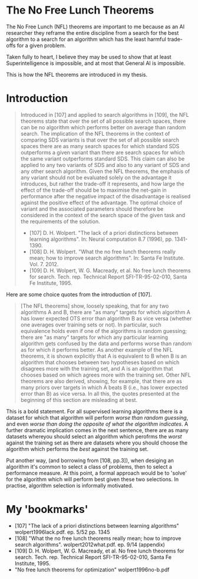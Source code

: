 # The No Free Lunch Theorems

The No Free Lunch (NFL) theorems are important to me because as an AI researcher they reframe the entire discipline from a search for the best algorithm to a search for an algorithm which has the least harmful trade-offs for a given problem.

Taken fully to heart, I believe they may be used to show that at least Superintelligence is impossible, and at most that General AI is impossible.

This is how the NFL theorems are introduced in my thesis.

# Introduction

> Introduced in [107] and applied to search algorithms in [109], the NFL
> theorems state that over the set of all possible search spaces, there can be
> no algorithm which performs better on average than random search. The
> implication of the NFL theorems in the context of comparing SDS variants is
> that over the set of all possible search spaces there are as many search
> spaces for which standard SDS outperforms a given variant than there are
> search spaces for which the same variant outperforms standard SDS. This claim
> can also be applied to any two variants of SDS and also to any variant of SDS
> and any other search algorithm. Given the NFL theorems, the emphasis of any
> variant should not be evaluated solely on the advantage it introduces, but
> rather the trade-off it represents, and how large the effect of the trade-off
> should be to maximise the net-gain in performance after the negative impact
> of the disadvantage is realised against the positive effect of the advantage.
> The optimal choice of variant and the associated parameters should therefore
> be considered in the context of the search space of the given task and the
> requirements of the solution.
> 
> - [107] D. H. Wolpert. "The lack of a priori distinctions between learning algorithms". In: Neural computation 8.7 (1996), pp. 1341-1390.
> - [108] D. H. Wolpert. "What the no free lunch theorems really mean; how to improve search algorithms". In: Santa Fe Institute. Vol. 7. 2012.
> - [109] D. H. Wolpert, W. G. Macready, et al. No free lunch theorems for search. Tech. rep. Technical Report SFI-TR-95-02-010, Santa Fe Institute, 1995.

Here are some choice quotes from the introduction of [107].

> [The NFL theorems] show, loosely speaking, that for any two algorithms A and
> B, there are "as many" targets for which algorithm A has lower expected OTS
> error than algorithm B as vice versa (whether one averages over training sets
> or not). In particular, such equivalence holds even if one of the algorithms
> is random guessing; there are "as many" targets for which any particular
> learning algorithm gets confused by the data and performs worse than random
> as for which it performs better. As another example of the NFL theorems, it
> is shown explicitly that A is equivalent to B when B is an algorithm that
> chooses between two hypotheses based on which disagrees more with the
> training set, and A is an algorithm that chooses based on which agrees more
> with the training set. Other NFL theorems are also derived, showing, for
> example, that there are as many priors over targets in which A beats B (i.e.,
> has lower expected error than B) as vice versa. In all this, the quotes
> presented at the beginning of this section are misleading at best. 

This is a bold statement. For all supervised learning algorithms there is a dataset for which that algorithm will perform *worse than random guessing*, and even *worse than doing the opposite of what the algorithm indicates*. A further dramatic implication comes in the next sentence, there are as many datasets whereyou should select an algorithm which perofrms the *worst* against the training set as there are datasets where you should choose the algorithm which performs the *best* against the training set.

Put another way, (and borrowing from [108, pp.3]), when desiging an algorithm it's common to select a class of problems, then to select a performance measure. At this point, a formal approach would be to 'solve' for the algorithm which will perform best given these two selections. In practise, algorithm selection is informally motivated.

# My 'bookmarks'

- [107] "The lack of a priori distinctions between learning algorithms" wolpert1996lack.pdf. ep. 5/52 pp. 1345
- [108] "What the no free lunch theorems really mean; how to improve search algorithms". wolpert2012what.pdf. ep. 9/14 (appendix)
- [109] D. H. Wolpert, W. G. Macready, et al. No free lunch theorems for search. Tech. rep. Technical Report SFI-TR-95-02-010, Santa Fe Institute, 1995.
- "No free lunch theorems for optimization" wolpert1996no-b.pdf

